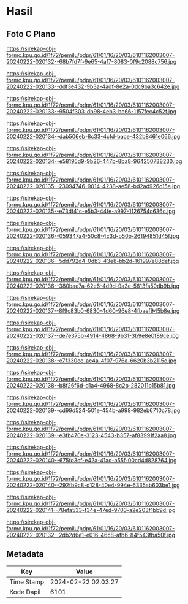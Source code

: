 # Hasil

## Foto C Plano

https://sirekap-obj-formc.kpu.go.id/1f72/pemilu/pdpr/61/01/16/20/03/6101162003007-20240222-020132--68b7fd7f-9e65-4af7-8083-0f9c2088c756.jpg

https://sirekap-obj-formc.kpu.go.id/1f72/pemilu/pdpr/61/01/16/20/03/6101162003007-20240222-020133--ddf3e432-9b3a-4adf-8e2a-0dc9ba3c642e.jpg

https://sirekap-obj-formc.kpu.go.id/1f72/pemilu/pdpr/61/01/16/20/03/6101162003007-20240222-020133--9504f303-db98-4eb3-bc66-1157fec4c52f.jpg

https://sirekap-obj-formc.kpu.go.id/1f72/pemilu/pdpr/61/01/16/20/03/6101162003007-20240222-020134--dab506eb-8c33-4cfd-bace-432b8461e066.jpg

https://sirekap-obj-formc.kpu.go.id/1f72/pemilu/pdpr/61/01/16/20/03/6101162003007-20240222-020134--e58195d9-9b26-447b-8ba8-964250738230.jpg

https://sirekap-obj-formc.kpu.go.id/1f72/pemilu/pdpr/61/01/16/20/03/6101162003007-20240222-020135--23094746-9014-4238-ae58-bd2ad926c15e.jpg

https://sirekap-obj-formc.kpu.go.id/1f72/pemilu/pdpr/61/01/16/20/03/6101162003007-20240222-020135--e73df41c-e5b3-44fe-a997-1126754c636c.jpg

https://sirekap-obj-formc.kpu.go.id/1f72/pemilu/pdpr/61/01/16/20/03/6101162003007-20240222-020136--059347a4-50c8-4c3d-b50b-26194851d45f.jpg

https://sirekap-obj-formc.kpu.go.id/1f72/pemilu/pdpr/61/01/16/20/03/6101162003007-20240222-020136--5dd792d4-0db3-43e8-bb2d-161997e88def.jpg

https://sirekap-obj-formc.kpu.go.id/1f72/pemilu/pdpr/61/01/16/20/03/6101162003007-20240222-020136--380bae7a-62e6-4d9d-9a3e-5813fa50db9b.jpg

https://sirekap-obj-formc.kpu.go.id/1f72/pemilu/pdpr/61/01/16/20/03/6101162003007-20240222-020137--8f9c83b0-6830-4d60-96e8-4fbaef945b8e.jpg

https://sirekap-obj-formc.kpu.go.id/1f72/pemilu/pdpr/61/01/16/20/03/6101162003007-20240222-020137--de7e375b-4914-4868-9b31-3b9e8e0f89ce.jpg

https://sirekap-obj-formc.kpu.go.id/1f72/pemilu/pdpr/61/01/16/20/03/6101162003007-20240222-020138--e7f330cc-ac4a-4f07-976a-6620b3b2115c.jpg

https://sirekap-obj-formc.kpu.go.id/1f72/pemilu/pdpr/61/01/16/20/03/6101162003007-20240222-020138--b8f26f6d-d1a4-4968-8c2b-282011b15b81.jpg

https://sirekap-obj-formc.kpu.go.id/1f72/pemilu/pdpr/61/01/16/20/03/6101162003007-20240222-020139--cd99d524-501e-454b-a998-982eb6710c78.jpg

https://sirekap-obj-formc.kpu.go.id/1f72/pemilu/pdpr/61/01/16/20/03/6101162003007-20240222-020139--e3fb470e-3123-4543-b357-af83991f2aa8.jpg

https://sirekap-obj-formc.kpu.go.id/1f72/pemilu/pdpr/61/01/16/20/03/6101162003007-20240222-020140--675fd3cf-e42a-41ad-a55f-00cd4d828764.jpg

https://sirekap-obj-formc.kpu.go.id/1f72/pemilu/pdpr/61/01/16/20/03/6101162003007-20240222-020140--292fb9c8-d128-40e4-994e-6335ab603be1.jpg

https://sirekap-obj-formc.kpu.go.id/1f72/pemilu/pdpr/61/01/16/20/03/6101162003007-20240222-020141--78efa533-f34e-47ed-9703-a2e203f1bb9d.jpg

https://sirekap-obj-formc.kpu.go.id/1f72/pemilu/pdpr/61/01/16/20/03/6101162003007-20240222-020132--2db2d6e1-e016-46c8-afb6-84f543fba50f.jpg


## Metadata

| Key        | Value               |
| ---------- | ------------------- |
| Time Stamp | 2024-02-22 02:03:27 |
| Kode Dapil | 6101                |



